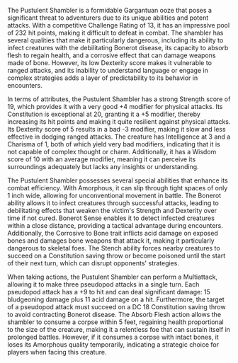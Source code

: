 The Pustulent Shambler is a formidable Gargantuan ooze that poses a significant threat to adventurers due to its unique abilities and potent attacks. With a competitive Challenge Rating of 13, it has an impressive pool of 232 hit points, making it difficult to defeat in combat. The shambler has several qualities that make it particularly dangerous, including its ability to infect creatures with the debilitating Bonerot disease, its capacity to absorb flesh to regain health, and a corrosive effect that can damage weapons made of bone. However, its low Dexterity score makes it vulnerable to ranged attacks, and its inability to understand language or engage in complex strategies adds a layer of predictability to its behavior in encounters. 

In terms of attributes, the Pustulent Shambler has a strong Strength score of 19, which provides it with a very good +4 modifier for physical attacks. Its Constitution is exceptional at 20, granting it a +5 modifier, thereby increasing its hit points and making it quite resilient against physical attacks. Its Dexterity score of 5 results in a bad -3 modifier, making it slow and less effective in dodging ranged attacks. The creature has Intelligence at 3 and a Charisma of 1, both of which yield very bad modifiers, indicating that it is not capable of complex thought or charm. Additionally, it has a Wisdom score of 10 with an average modifier, meaning it can perceive its surroundings adequately but lacks any insights or understanding.

The Pustulent Shambler possesses several special abilities that enhance its combat efficiency. With Amorphous, it can slip through tight spaces of only 1 inch wide, allowing for unconventional movement in battle. The Bonerot ability allows it to infect creatures through successful attacks, leading to debilitating effects that weaken the victim's Strength and Dexterity over time if not cured. Bonerot Sense enables it to detect infected creatures within a close distance, providing a tactical advantage during encounters. Additionally, the Corrosive to Bone trait inflicts acid damage on exposed bones and damages bone weapons that attack it, making it particularly dangerous to skeletal foes. The Stench ability forces nearby creatures to succeed on a Constitution saving throw or become poisoned until the start of their next turn, which can disrupt opponents' strategies.

When taking actions, the Pustulent Shambler can perform a Multiattack, allowing it to make three pseudopod attacks in a single turn. Each pseudopod attack has a +9 to hit and can deal significant damage: 15 bludgeoning damage plus 11 acid damage on a hit. Furthermore, the target of a pseudopod attack must succeed on a DC 18 Constitution saving throw to avoid contracting Bonerot disease. The Absorb Flesh action allows the shambler to consume a corpse within 5 feet, regaining health proportional to the size of the creature, making it a relentless foe that can sustain itself in prolonged battles. However, if it consumes a corpse with intact bones, it loses its Amorphous quality temporarily, indicating a strategic choice for players when facing this creature.
